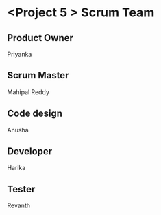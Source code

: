 # \<Project 5 \> Scrum Team
## Product Owner
Priyanka
## Scrum Master
Mahipal Reddy
## Code design
Anusha

## Developer
Harika

## Tester

Revanth


